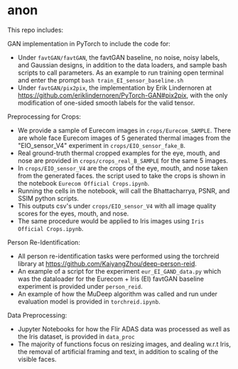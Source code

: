 # anon

This repo includes:

<p>

GAN implementation in PyTorch to include the code for:
- Under `favtGAN/favtGAN`, the favtGAN baseline, no noise, noisy labels, and Gaussian designs, in addition to the data loaders, and sample bash scripts to call parameters. As an example to run training open terminal and enter the prompt `bash train_EI_sensor_baseline.sh`
- Under `favtGAN/pix2pix`, the implementation by Erik Lindernoren at https://github.com/eriklindernoren/PyTorch-GAN#pix2pix, with the only modification of one-sided smooth labels for the valid tensor.

Preprocessing for Crops:
- We provide a sample of Eurecom images in `crops/Eurecom_SAMPLE`. There are whole face Eurecom images of 5 generated thermal images from the "EIO_sensor_V4" experiment in `crops/EIO_sensor_fake_B`.
- Real ground-truth thermal cropped examples for the eye, mouth, and nose are provided in `crops/crops_real_B_SAMPLE` for the same 5 images.
- In `crops/EIO_sensor_V4` are the crops of the eye, mouth, and nose taken from the generated faces. the script used to take the crops is shown in the notebook `Eurecom Official Crops.ipynb`.
- Running the cells in the notebook, will call the Bhattacharrya, PSNR, and SSIM python scripts.
- This outputs csv's under `crops/EIO_sensor_V4` with all image quality scores for the eyes, mouth, and nose.
- The same procedure would be applied to Iris images using `Iris Official Crops.ipynb`.

Person Re-Identification:
- All person re-identification tasks were performed using the torchreid library at https://github.com/KaiyangZhou/deep-person-reid.
- An example of a script for the experiment `eur_EI_GAND_data.py` which was the dataloader for the Eurecom + Iris (EI) favtGAN baseline experiment is provided under `person_reid`.
- An example of how the MuDeep algorithm was called and run under evaluation model is provided in `torchreid.ipynb`.

Data Preprocessing:
- Jupyter Notebooks for how the Flir ADAS data was processed as well as the Iris dataset, is provided in `data_proc`
- The majority of functions focus on resizing images, and dealing w.r.t Iris, the removal of artificial framing and text, in addition to scaling of the visible faces.

